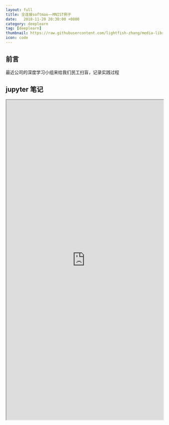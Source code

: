 ```yaml
---
layout: full
title: 全连接softmax——MNIST例子
date:   2018-11-20 20:30:00 +0800
category: deeplearn
tag: [deeplearn]
thumbnail: https://raw.githubusercontent.com/lightfish-zhang/media-library/master/image/2018/Softmax-Function-compressor.jpg
icon: code
---
```


## 前言

最近公司的深度学习小组来给我们民工扫盲，记录实践过程

## jupyter 笔记

<iframe src="https://nbviewer.jupyter.org/github/lightfish-zhang/deeplearn-expirence/blob/master/01-first/mnist_linear.ipynb" width="100%" height="1024"></iframe>
